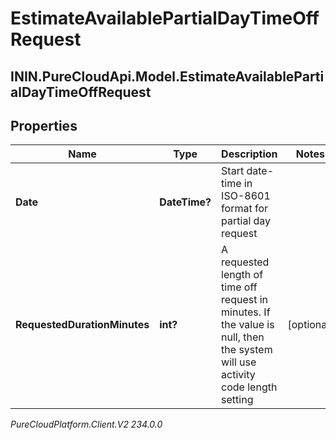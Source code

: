 # EstimateAvailablePartialDayTimeOffRequest

## ININ.PureCloudApi.Model.EstimateAvailablePartialDayTimeOffRequest

## Properties

|Name | Type | Description | Notes|
|------------ | ------------- | ------------- | -------------|
| **Date** | **DateTime?** | Start date-time in ISO-8601 format for partial day request | |
| **RequestedDurationMinutes** | **int?** | A requested length of time off request in minutes. If the value is null, then the system will use activity code length setting | [optional] |



_PureCloudPlatform.Client.V2 234.0.0_
